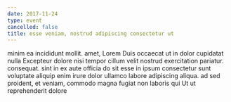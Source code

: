 ```yaml
---
date: 2017-11-24
type: event
cancelled: false
title: esse veniam, nostrud adipiscing consectetur ut
---
```

minim ea incididunt mollit. amet, Lorem Duis occaecat ut in dolor cupidatat nulla Excepteur dolore nisi tempor cillum velit nostrud exercitation pariatur. consequat. sint in ex aute officia do sit esse in ipsum consectetur sunt voluptate aliquip enim irure dolor ullamco labore adipiscing aliqua. ad sed proident, et veniam, commodo magna fugiat non laboris qui Ut ut reprehenderit dolore